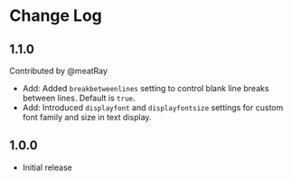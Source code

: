 # Change Log

## 1.1.0

Contributed by @meatRay

- Add: Added `breakbetweenlines` setting to control blank line breaks between lines. Default is `true`.
- Add: Introduced `displayfont` and `displayfontsize` settings for custom font family and size in text display.

## 1.0.0

- Initial release
